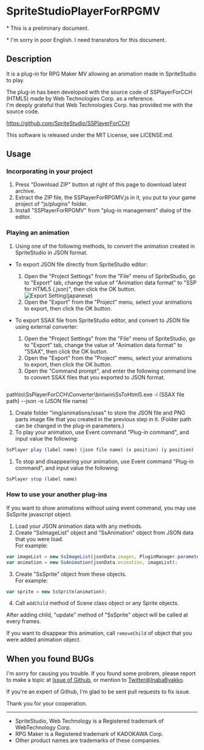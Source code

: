 # SpriteStudioPlayerForRPGMV

\* This is a preliminary document.

\* I'm sorry in poor English. 
I need transrators for this document.

## Description

It is a plug-in for RPG Maker MV allowing an animation made in SpriteStudio to play.

The plug-in has been developed with the source code of SSPlayerForCCH (HTML5) made by Web Technologies Corp. as a reference.  
I'm deeply grateful that Web Technologies Corp. has provided me with the source code.

https://github.com/SpriteStudio/SSPlayerForCCH

This software is released under the MIT License, see LICENSE.md.

## Usage

### Incorporating in your project

1. Press "Download ZIP" button at right of this page to download latest archive. 
1. Extract the ZIP file, the SSPlayerForRPGMV.js in it, you put to your game project of "js/plugins" folder.
1. Install "SSPlayerForRPGMV" from "plug-in management" dialog of the editor.

### Playing an animation

1. Using one of the following methods, to convert the animation created in SpriteStudio in JSON format.
  * To export JSON file directly from SpriteStudio editor:
    1. Open the "Project Settings" from the "File" menu of SpriteStudio, go to "Export" tab, change the value of "Animation data format" to "SSP for HTML5 (.json)", then click the OK button.  
    ![Export Setting(japanese)](http://www.webtech.co.jp/blog/wp-content/uploads/2013/10/ef2a98da7347f9f430162a6d50ef5299.png)
    1. Open the "Export" from the "Project" menu, select your animations to export, then click the OK button.  
    
  * To export SSAX file from SpriteStudio editor, and convert to JSON file using external converter:
    1. Open the "Project Settings" from the "File" menu of SpriteStudio, go to "Export" tab, change the value of "Animation data format" to "SSAX", then click the OK button.  
    1. Open the "Export" from the "Project" menu, select your animations to export, then click the OK button.
    1. Open the "Command prompt", and enter the following command line to convert SSAX files that you exported to JSON format.  
    ```
  path\to\SsPlayerForCCH\Converter\bin\win\SsToHtml5.exe -i (SSAX file path) --json -o (JSON file name) 
    ```   
1. Create folder "img/animations/ssas" to store the JSON file and PNG parts image file that you created in the previous step in it. (Folder path can be changed in the plug-in parameters.)
1. To play your animation, use Event command "Plug-in command", and input value the following:  

  ```JavaScript
SsPlayer play (label name) (json file name) (x position) (y position) (repeat count; 0 means infinity)
```

1. To stop and disappearing your animation, use Event command "Plug-in command", and input value the following:  

  ```JavaScript
SsPlayer stop (label name) 
```

### How to use your another plug-ins

If you want to show animations without using event command, you may use SsSprite javascript object. 

1. Load your JSON animation data with any methods.
1. Create "SsImageList" object and "SsAnimation" object from JSON data that you were load.  
 For example:
 
  ```JavaScript
var imageList = new SsImageList(jsonData.images, PluginManager.parameters('SSPlayerForRPGMV')['Animation File Path'], true);
var animation = new SsAnimation(jsonData.animation, imageList);
```

3. Create "SsSprite" object from these objects.  
For example:
  
  ```JavaScript
var sprite = new SsSprite(animation);
  ```
  
4. Call `addChild` method of Scene class object or any Sprite objects.

After adding child, "update" method of "SsSprite" object will be called at every frames.

If you want to disappear this animation, call `removeChild` of object that you were added animation object. 

## When you found BUGs

I'm sorry for causing you trouble. If you found some probrem, please report to make a topic at [Issue of Github](https://github.com/InabaByakko/SSPlayerForRPGMV/issues), or mention to [Twitter@InabaByakko](https://twitter.com/InabaByakko).

If you're an expert of Github, I'm glad to be sent pull requests to fix issue.

Thank you for your cooperation.

---

* SpriteStudio, Web Technology is a Registered trademark of WebTechnology Corp.
* RPG Maker is a Registered trademark of KADOKAWA Corp.
* Other product names are trademarks of these companies.
